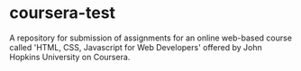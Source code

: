 # coursera-test
A repository for submission of assignments for an online web-based course called 'HTML, CSS, Javascript for Web Developers' offered by John Hopkins University on Coursera.
